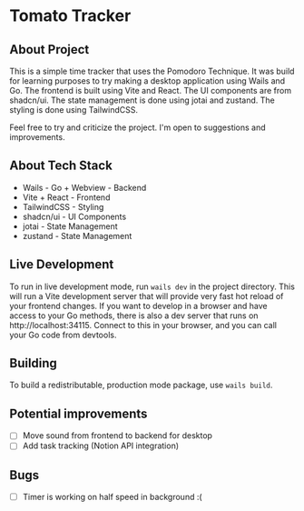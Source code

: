 # Tomato Tracker

## About Project

This is a simple time tracker that uses the Pomodoro Technique. It was build for learning purposes to try making
a desktop application using Wails and Go. The frontend is built using Vite and React. The UI components are from
shadcn/ui. The state management is done using jotai and zustand. The styling is done using TailwindCSS.

Feel free to try and criticize the project. I'm open to suggestions and improvements.

## About Tech Stack

- Wails - Go + Webview - Backend
- Vite + React - Frontend
- TailwindCSS - Styling
- shadcn/ui - UI Components
- jotai - State Management
- zustand - State Management

## Live Development

To run in live development mode, run `wails dev` in the project directory. This will run a Vite development
server that will provide very fast hot reload of your frontend changes. If you want to develop in a browser
and have access to your Go methods, there is also a dev server that runs on http://localhost:34115. Connect
to this in your browser, and you can call your Go code from devtools.

## Building

To build a redistributable, production mode package, use `wails build`.

## Potential improvements

- [ ] Move sound from frontend to backend for desktop
- [ ] Add task tracking (Notion API integration)

## Bugs

- [ ] Timer is working on half speed in background :(
